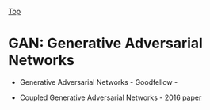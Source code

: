 [Top](index.md)

# GAN: Generative Adversarial Networks

* Generative Adversarial Networks - Goodfellow - []()

* Coupled Generative Adversarial Networks - 2016 [paper](https://arxiv.org/pdf/1606.07536.pdf)